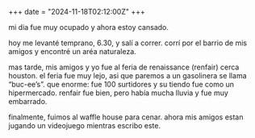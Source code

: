 +++
date = "2024-11-18T02:12:00Z"
+++

mi dia fue muy ocupado y ahora estoy cansado.

hoy me levanté temprano, 6.30, y salí a correr. corrí por el barrio de mis amigos y encontré un aréa naturaleza.

mas tarde, mis amigos y yo fue al feria de renaissance (renfair) cerca houston. el feria fue muy lejo, asi que paremos a un gasolinera se llama “buc-ee’s”. que enorme: fue 100 surtidores y su tiendo fue como un hipermercado. renfair fue bien, pero había mucha lluvia y fue muy embarrado.

finalmente, fuimos al waffle house para cenar. ahora mis amigos estan jugando un videojuego mientras escribo este.
